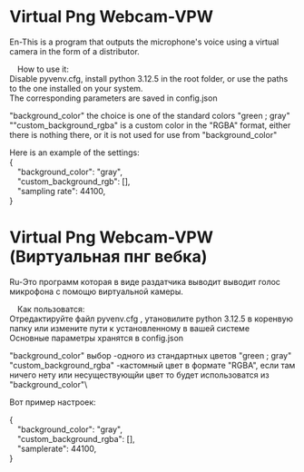 # Virtual Png Webcam-VPW 
En-This is a program that outputs the microphone's voice using a virtual camera in the form of a distributor.

&emsp;How to use it:\
Disable pyvenv.cfg, install python 3.12.5 in the root folder, or use the paths to the one installed on your system.\
The corresponding parameters are saved in config.json

"background_color" the choice is one of the standard colors "green ; gray"\
""custom_background_rgba" is a custom color in the "RGBA" format, either there is nothing there, or it is not used for use from "background_color"

Here is an example of the settings:\
{\
&emsp;"background_color": "gray",\
&emsp;"custom_background_rgb": [],\
&emsp;"sampling rate": 44100,\
}

# Virtual Png Webcam-VPW (Виртуальная пнг вебка)
Ru-Это программ которая в виде раздатчика выводит выводит голос микрофона с помощю виртуальной камеры. 

&emsp;Как пользоватся:\
Отредактируйте файл pyvenv.cfg , утановилите python 3.12.5 в коренвую папку или измените пути к установленному в вашей системе\
Основные параметры хранятся в config.json

"background_color" выбор -одного из стандартных цветов "green ; gray"\
"custom_background_rgba" -кастомный цвет в формате "RGBA", если там ничего нету или несуществующйи цвет то будет использоватся из "background_color"\

Вот пример настроек:

{\
&emsp;"background_color": "gray",\
&emsp;"custom_background_rgba": [],\
&emsp;"samplerate": 44100,\
}



